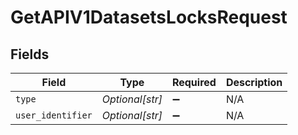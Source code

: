 # GetAPIV1DatasetsLocksRequest


## Fields

| Field              | Type               | Required           | Description        |
| ------------------ | ------------------ | ------------------ | ------------------ |
| `type`             | *Optional[str]*    | :heavy_minus_sign: | N/A                |
| `user_identifier`  | *Optional[str]*    | :heavy_minus_sign: | N/A                |